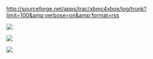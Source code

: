 <a href='http://sourceforge.net/apps/trac/xbmc4xbox/log/trunk?limit=100&verbose=on&format=rss'><a href='http://sourceforge.net/apps/trac/xbmc4xbox/log/trunk?limit=100&verbose=on&format=rss'>http://sourceforge.net/apps/trac/xbmc4xbox/log/trunk?limit=100&amp;verbose=on&amp;format=rss</a></a>
<br />

<a href='http://lh4.ggpht.com/_RyhrdnlxJ-4/SqwLoaASxNI/AAAAAAAAH7U/8MW8fDEicm8/s1600-h/xbmc%20xbox%20trac%20changelog%201[6].jpg'><img src='http://lh3.ggpht.com/_RyhrdnlxJ-4/SqwLo9sPpJI/AAAAAAAAH7Y/GHDDkMmQ3ak/xbmc%20xbox%20trac%20changelog%201_thumb%5B4%5D.jpg' /></a>

<a href='http://lh3.ggpht.com/_RyhrdnlxJ-4/SqwLqFfm1uI/AAAAAAAAH7c/4-j1xafP8E8/s1600-h/xbmc%20xbox%20trac%20changelog%202[6].jpg'><img src='http://lh6.ggpht.com/_RyhrdnlxJ-4/SqwLq4H2PpI/AAAAAAAAH7g/jIEz0cgPFkE/xbmc%20xbox%20trac%20changelog%202_thumb%5B4%5D.jpg' /></a>

<a href='http://lh5.ggpht.com/_RyhrdnlxJ-4/SqwO29ZBK0I/AAAAAAAAH7o/uLQcLPe8gtk/s1600-h/xbmc%20xbox%20trac%20changelog%203[7].jpg'><img src='http://lh5.ggpht.com/_RyhrdnlxJ-4/SqwO3fujp0I/AAAAAAAAH7s/l8k5Y57Z3_o/xbmc%20xbox%20trac%20changelog%203_thumb%5B5%5D.jpg' /></a>